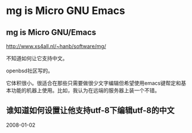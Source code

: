 # mg is Micro GNU Emacs

## mg is Micro GNU/Emacs

http://www.xs4all.nl/~hanb/software/mg/

不知道如何让它支持中文。

openbsd社区写的。

它体积很小。很适合在那些只需要做很少文字编辑但希望使用emacs键帮定和基本功能的机器上使用。比如，我认为在远端的服务器上装一个不错。

## 谁知道如何设置让他支持utf-8下编辑utf-8的中文
   



2008-01-02